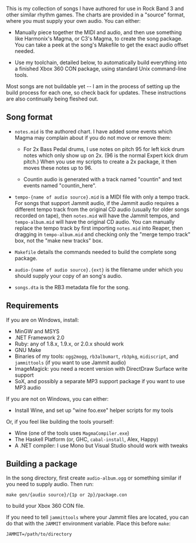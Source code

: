 This is my collection of songs I have authored for use in Rock Band 3 and other
similar rhythm games. The charts are provided in a "source" format, where you
must supply your own audio. You can either:

* Manually piece together the MIDI and audio, and then use something like
  Harmonix's Magma, or C3's Magma, to create the song package. You can take a
  peek at the song's Makefile to get the exact audio offset needed.

* Use my toolchain, detailed below, to automatically build everything into a
  finished Xbox 360 CON package, using standard Unix command-line tools.

Most songs are not buildable yet -- I am in the process of setting up the build
process for each one, so check back for updates. These instructions are also
continually being fleshed out.

## Song format

* `notes.mid` is the authored chart. I have added some events which Magma may
  complain about if you do not move or remove them:

  * For 2x Bass Pedal drums, I use notes on pitch 95 for left kick drum notes
    which only show up on 2x. (96 is the normal Expert kick drum pitch.) When
    you use my scripts to create a 2x package, it then moves these notes up to
    96.

  * Countin audio is generated with a track named "countin" and text events
    named "countin_here".

* `tempo-{name of audio source}.mid` is a MIDI file with only a tempo track.
  For songs that support Jammit audio, if the Jammit audio requires a different
  tempo track from the original CD audio (usually for older songs recorded on
  tape), then `notes.mid` will have the Jammit tempos, and `tempo-album.mid`
  will have the original CD audio. You can manually replace the tempo track by
  first importing `notes.mid` into Reaper, then dragging in `tempo-album.mid`
  and checking only the "merge tempo track" box, not the "make new tracks" box.

* `Makefile` details the commands needed to build the complete song package.

* `audio-{name of audio source}.{ext}` is the filename under which you should
  supply your copy of an song's audio.

* `songs.dta` is the RB3 metadata file for the song.

## Requirements

If you are on Windows, install:

* MinGW and MSYS
* .NET Framework 2.0
* Ruby: any of 1.8.x, 1.9.x, or 2.0.x should work
* GNU Make
* Binaries of my tools: `ogg2mogg`, `rb3albumart`, `rb3pkg`, `midiscript`,
  and `jammittools` (if you want to use Jammit audio)
* ImageMagick: you need a recent version with DirectDraw Surface write support
* SoX, and possibly a separate MP3 support package if you want to use MP3 audio

If you are not on Windows, you can either:

* Install Wine, and set up "wine foo.exe" helper scripts for my tools

Or, if you feel like building the tools yourself:

* Wine (one of the tools uses `MagmaCompiler.exe`)
* The Haskell Platform (or, GHC, `cabal-install`, Alex, Happy)
* A .NET compiler: I use Mono but Visual Studio should work with tweaks

## Building a package

In the song directory, first create `audio-album.ogg` or something similar if
you need to supply audio. Then run:

    make gen/{audio source}/{1p or 2p}/package.con

to build your Xbox 360 CON file.

If you need to tell `jammittools` where your Jammit files are located, you can
do that with the `JAMMIT` environment variable. Place this before `make`:

    JAMMIT=/path/to/directory
